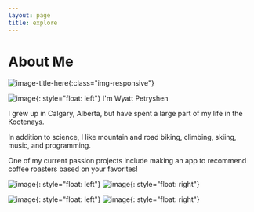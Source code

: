 ```yaml
---
layout: page
title: explore
---
```


# About Me

![image-title-here](/img/.jpg){:class="img-responsive"}

![image](img/.jpg){: style="float: left"}
I'm Wyatt Petryshen

I grew up in Calgary, Alberta, but have spent a large part of my life in the Kootenays.

In addition to science, I like mountain and road biking, climbing, skiing, music, and programming.

One of my current passion projects include making an app to recommend coffee roasters based on your favorites! 

![image](img/.jpg){: style="float: left"} ![image](img/.jpg){: style="float: right"}

![image](img/.jpg){: style="float: left"} ![image](img/.jpg){: style="float: right"}
